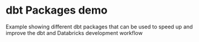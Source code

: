 # dbt Packages demo

Example showing different dbt packages that can be used to speed up and improve the dbt and Databricks development workflow